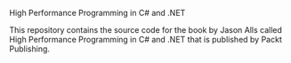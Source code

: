 High Performance Programming in C# and .NET

This repository contains the source code for the book by Jason Alls called High Performance Programming in C# and .NET that is published by Packt Publishing.
